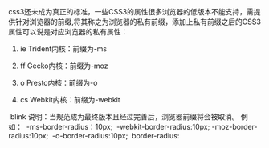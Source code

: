 css3还未成为真正的标准，一些CSS3的属性很多浏览器的低版本不能支持，需提供针对浏览器的前缀,将其称之为浏览器的私有前缀，添加上私有前缀之后的CSS3属性可以说是对应浏览器的私有属性：

1.  ie   Trident内核：前缀为-ms    
2.  ff   Gecko内核：前缀为-moz

3.  o    Presto内核：前缀为-o

4.  cs  Webkit内核：前缀为-webkit


​      blink
说明：当规范成为最终版本且经过完善后，浏览器前缀将会被取消。
例如： 
​      -ms-border-radius：10px;
​      -webkit-border-radius:10px;
​      -moz-border-radius:10px;
​      -o-border-radius:10px;
​      border-radius:

